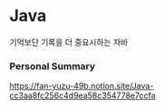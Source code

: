 # Java
기억보단 기록을 더 중요시하는 자바

### Personal Summary
https://fan-yuzu-49b.notion.site/Java-cc3aa8fc256c4d9ea58c354778e7ccfa
